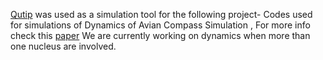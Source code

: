 [Qutip](https://qutip.org) was used as a simulation tool for the following project-
Codes used for simulations of Dynamics of Avian Compass Simulation , For more info check this [paper](https://arxiv.org/abs/1408.1327)
We are currently working on dynamics when more than one nucleus are involved.

